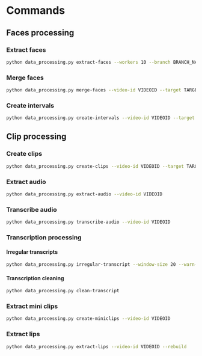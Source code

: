 # Commands

## Faces processing

### Extract faces

```bash
python data_processing.py extract-faces --workers 10 --branch BRANCH_NAME
```

### Merge faces

```bash
python data_processing.py merge-faces --video-id VIDEOID --target TARGET --source SOURCE1 SOURCE2 SOURCE3
```

### Create intervals

```bash
python data_processing.py create-intervals --video-id VIDEOID --target TARGET --max-diff 200 --warn-limit 2000
```

## Clip processing

### Create clips

```bash
python data_processing.py create-clips --video-id VIDEOID --target TARGET --min-duration 5
```

### Extract audio

```bash
python data_processing.py extract-audio --video-id VIDEOID
```

### Transcribe audio

```bash
python data_processing.py transcribe-audio --video-id VIDEOID
```

### Transcription processing

#### Irregular transcripts

```bash
python data_processing.py irregular-transcript --window-size 20 --warn-speed 25 --fix
```

#### Transcription cleaning

```bash
python data_processing.py clean-transcript
```

### Extract mini clips

```bash
python data_processing.py create-miniclips --video-id VIDEOID
```

### Extract lips

```bash
python data_processing.py extract-lips --video-id VIDEOID --rebuild
```